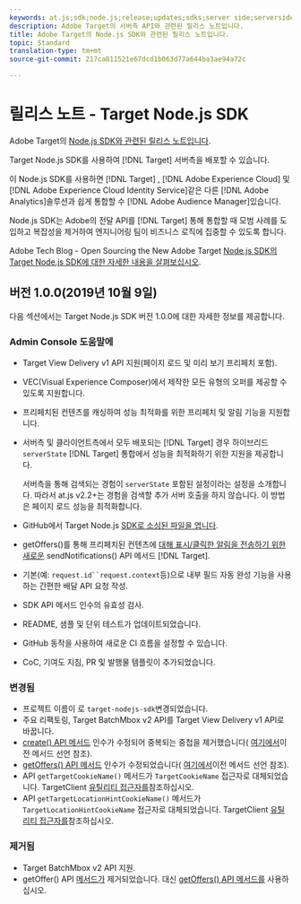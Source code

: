 ```yaml
---
keywords: at.js;sdk;node.js;release;updates;sdks;server side;serverside;server-side;nodejs
description: Adobe Target의 서버측 API와 관련된 릴리스 노트입니다.
title: Adobe Target의 Node.js SDK와 관련된 릴리스 노트입니다.
topic: Standard
translation-type: tm+mt
source-git-commit: 217ca811521e67dcd1b063d77a644ba3ae94a72c

---
```



# 릴리스 노트 - Target Node.js SDK

Adobe Target의 [Node.js SDK와 관련된 릴리스 노트입니다](https://github.com/adobe/target-nodejs-sdk).

Target Node.js SDK를 사용하여 [!DNL Target] 서버측을 배포할 수 있습니다.

이 Node.js SDK를 사용하면 [!DNL Target] , [!DNL Adobe Experience Cloud] 및 [!DNL Adobe Experience Cloud Identity Service]같은 다른 [!DNL Adobe Analytics]솔루션과 쉽게 통합할 수 [!DNL Adobe Audience Manager]있습니다.

Node.js SDK는 Adobe의 전달 API를 [!DNL Target] 통해 통합할 때 모범 사례를 도입하고 복잡성을 제거하여 엔지니어링 팀이 비즈니스 로직에 집중할 수 있도록 합니다.

Adobe Tech Blog - Open Sourcing the New Adobe Target [Node.js SDK의 Target Node.js SDK에 대한 자세한 내용을 살펴보십시오](https://medium.com/adobetech/open-sourcing-the-new-adobe-target-node-js-sdk-b6feafd828bc).

## 버전 1.0.0(2019년 10월 9일)

다음 섹션에서는 Target Node.js SDK 버전 1.0.0에 대한 자세한 정보를 제공합니다.

### Admin Console 도움말에

* Target View Delivery v1 API 지원(페이지 로드 및 미리 보기 프리페치 포함).
* VEC(Visual Experience Composer)에서 제작한 모든 유형의 오퍼를 제공할 수 있도록 지원합니다.
* 프리페치된 컨텐츠를 캐싱하여 성능 최적화를 위한 프리페치 및 알림 기능을 지원합니다.
* 서버측 및 클라이언트측에서 모두 배포되는 [!DNL Target] 경우 하이브리드 `serverState` [!DNL Target] 통합에서 성능을 최적화하기 위한 지원을 제공합니다.

   서버측을 통해 검색되는 경험이 `serverState` 포함된 설정이라는 설정을 소개합니다. 따라서 at.js v2.2+는 경험을 검색할 추가 서버 호출을 하지 않습니다. 이 방법은 페이지 로드 성능을 최적화합니다.

* GitHub에서 Target Node.js [SDK로 소싱된 파일을 엽니다](https://github.com/adobe/target-nodejs-sdk).
* getOffers()를 통해 프리페치된 컨텐츠에 [대해 표시/클릭한 알림을 전송하기 위한 새로운](https://git.corp.adobe.com/anischev/target-nodejs-sdk/blob/TNT-33695/README.md#targetclientsendnotifications) sendNotifications() API 메서드 [!DNL Target][](https://git.corp.adobe.com/anischev/target-nodejs-sdk/blob/TNT-33695/README.md#targetclientgetoffers).
* 기본(예: `request.id``request.context`등)으로 내부 필드 자동 완성 기능을 사용하는 간편한 배달 API 요청 작성.
* SDK API 메서드 인수의 유효성 검사.
* README, 샘플 및 단위 테스트가 업데이트되었습니다.
* GitHub 동작을 사용하여 새로운 CI 흐름을 설정할 수 있습니다.
* CoC, 기여도 지침, PR 및 발행물 템플릿이 추가되었습니다.

### 변경됨

* 프로젝트 이름이 로 `target-nodejs-sdk`변경되었습니다.
* 주요 리팩토링, Target BatchMbox v2 API를 Target View Delivery v1 API로 바꿉니다.
* [create() API 메서드](https://git.corp.adobe.com/anischev/target-nodejs-sdk/blob/TNT-33695/README.md#targetclientcreate) 인수가 수정되어 중복되는 중첩을 제거했습니다( [여기에서](https://www.npmjs.com/package/@adobe/target-node-client#targetnodeclientcreate)이전 메서드 선언 참조).
* [getOffers() API 메서드](https://git.corp.adobe.com/anischev/target-nodejs-sdk/blob/TNT-33695/README.md#targetclientgetoffers) 인수가 수정되었습니다( [여기에서](https://www.npmjs.com/package/@adobe/target-node-client#targetnodeclientgetoffers)이전 메서드 선언 참조).
* API `getTargetCookieName()` 메서드가 `TargetCookieName` 접근자로 대체되었습니다. TargetClient [유틸리티 접근자를](https://git.corp.adobe.com/anischev/target-nodejs-sdk/blob/TNT-33695/README.md#targetclient-utility-accessors)참조하십시오.
* API `getTargetLocationHintCookieName()` 메서드가 `TargetLocationHintCookieName` 접근자로 대체되었습니다.  TargetClient [유틸리티 접근자를](https://git.corp.adobe.com/anischev/target-nodejs-sdk/blob/TNT-33695/README.md#targetclient-utility-accessors)참조하십시오.

### 제거됨

* Target BatchMbox v2 API 지원.
* getOffer() API [메서드가](https://www.npmjs.com/package/@adobe/target-node-client#targetnodeclientgetoffer) 제거되었습니다. 대신 [getOffers() API 메서드를](https://git.corp.adobe.com/anischev/target-nodejs-sdk/blob/TNT-33695/README.md#targetclientgetoffers) 사용하십시오.

